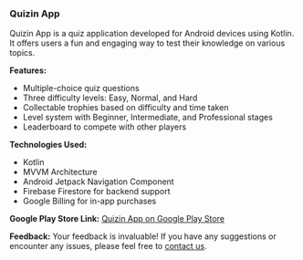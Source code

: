 ### Quizin App

Quizin App is a quiz application developed for Android devices using Kotlin. It offers users a fun and engaging way to test their knowledge on various topics.

**Features:**
- Multiple-choice quiz questions
- Three difficulty levels: Easy, Normal, and Hard
- Collectable trophies based on difficulty and time taken
- Level system with Beginner, Intermediate, and Professional stages
- Leaderboard to compete with other players

**Technologies Used:**
- Kotlin
- MVVM Architecture
- Android Jetpack Navigation Component
- Firebase Firestore for backend support
- Google Billing for in-app purchases

**Google Play Store Link:**
[Quizin App on Google Play Store](https://bit.ly/3Kp6Pb2)

**Feedback:**
Your feedback is invaluable! If you have any suggestions or encounter any issues, please feel free to [contact us](mailto:quizinapp@example.com).
